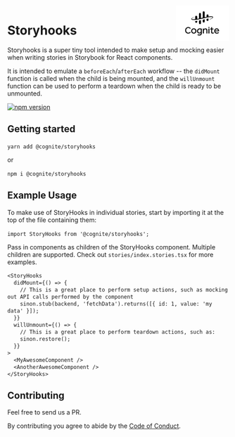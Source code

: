 <a href="https://cognite.com/">
    <img src="./cognite_logo.png" alt="Cognite logo" title="Cognite" align="right" height="80" />
</a>

# Storyhooks

Storyhooks is a super tiny tool intended to make setup and mocking easier when writing stories in Storybook for React components.

It is intended to emulate a `beforeEach`/`afterEach` workflow -- the `didMount` function is called when the child is being mounted, and the `willUnmount` function can be used to perform a teardown when the child is ready to be unmounted.

[![npm version](https://badge.fury.io/js/%40cognite%2Fstoryhooks.svg)](https://badge.fury.io/js/%40cognite%2Fstoryhooks)

## Getting started

`yarn add @cognite/storyhooks`

or

`npm i @cognite/storyhooks`

## Example Usage

To make use of StoryHooks in individual stories, start by importing it at the top of the file containing them:

`import StoryHooks from '@cognite/storyhooks';`

Pass in components as children of the StoryHooks component. Multiple children are supported. Check out `stories/index.stories.tsx` for more examples.

```
<StoryHooks
  didMount={() => {
    // This is a great place to perform setup actions, such as mocking out API calls performed by the component
    sinon.stub(backend, 'fetchData').returns([{ id: 1, value: 'my data' }]);
  }}
  willUnmount={() => {
    // This is a great place to perform teardown actions, such as:
    sinon.restore();
  }}
>
  <MyAwesomeComponent />
  <AnotherAwesomeComponent />
</StoryHooks>
```

## Contributing

Feel free to send us a PR.

By contributing you agree to abide by the [Code of Conduct](https://github.com/cognitedata/storyhooks/blob/master/CODE_OF_CONDUCT.md).
